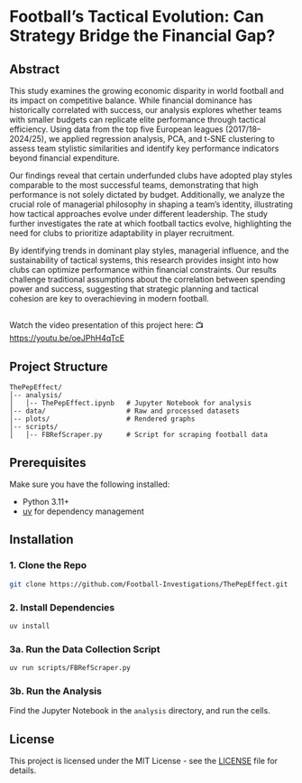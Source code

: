 # Football’s Tactical Evolution: Can Strategy Bridge the Financial Gap?

## Abstract
This study examines the growing economic disparity in world football and its impact on competitive balance. While financial dominance has historically correlated with success, our analysis explores whether teams with smaller budgets can replicate elite performance through tactical efficiency. Using data from the top five European leagues (2017/18–2024/25), we applied regression analysis, PCA, and t-SNE clustering to assess team stylistic similarities and identify key performance indicators beyond financial expenditure.

Our findings reveal that certain underfunded clubs have adopted play styles comparable to the most successful teams, demonstrating that high performance is not solely dictated by budget. Additionally, we analyze the crucial role of managerial philosophy in shaping a team’s identity, illustrating how tactical approaches evolve under different leadership. The study further investigates the rate at which football tactics evolve, highlighting the need for clubs to prioritize adaptability in player recruitment.

By identifying trends in dominant play styles, managerial influence, and the sustainability of tactical systems, this research provides insight into how clubs can optimize performance within financial constraints. Our results challenge traditional assumptions about the correlation between spending power and success, suggesting that strategic planning and tactical cohesion are key to overachieving in modern football.
## 
Watch the video presentation of this project here:
📺 https://youtu.be/oeJPhH4qTcE

## Project Structure
```
ThePepEffect/
│-- analysis/
│   │-- ThePepEffect.ipynb   # Jupyter Notebook for analysis
│-- data/                    # Raw and processed datasets
│-- plots/                   # Rendered graphs
│-- scripts/
│   │-- FBRefScraper.py      # Script for scraping football data

```

## Prerequisites
Make sure you have the following installed:

- Python 3.11+
- [uv](https://docs.astral.sh/uv/) for dependency management

## Installation
### 1. Clone the Repo
```bash
git clone https://github.com/Football-Investigations/ThePepEffect.git
```

### 2. Install Dependencies
```bash
uv install
```

### 3a. Run the Data Collection Script
```bash
uv run scripts/FBRefScraper.py
```

### 3b. Run the Analysis
Find the Jupyter Notebook in the `analysis` directory, and run the cells.

## License
This project is licensed under the MIT License - see the [LICENSE](LICENSE) file for details.
